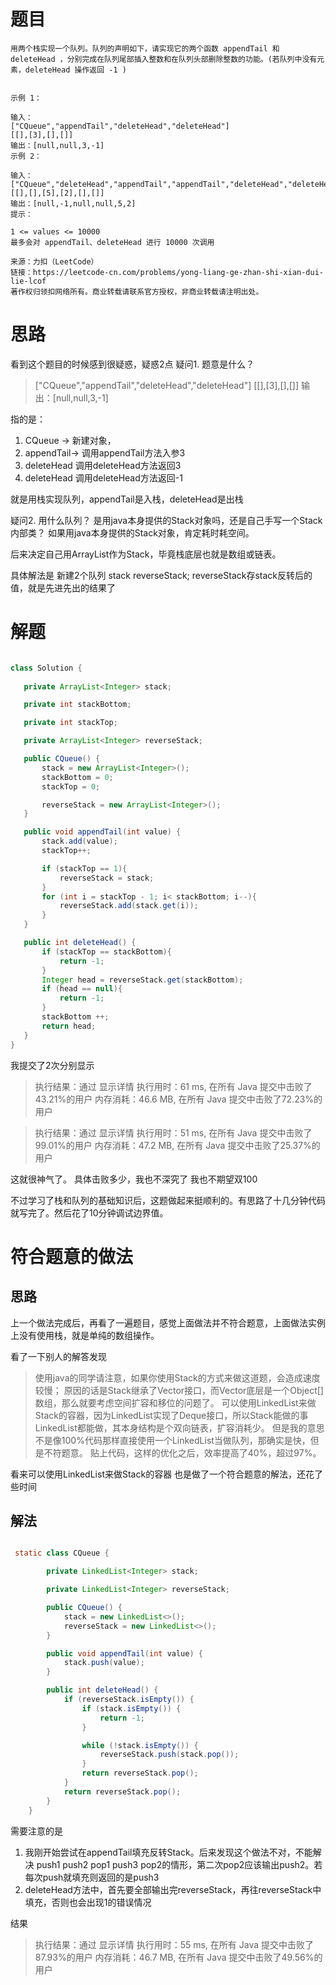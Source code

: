# 题目
```
用两个栈实现一个队列。队列的声明如下，请实现它的两个函数 appendTail 和 deleteHead ，分别完成在队列尾部插入整数和在队列头部删除整数的功能。(若队列中没有元素，deleteHead 操作返回 -1 )
 

示例 1：

输入：
["CQueue","appendTail","deleteHead","deleteHead"]
[[],[3],[],[]]
输出：[null,null,3,-1]
示例 2：

输入：
["CQueue","deleteHead","appendTail","appendTail","deleteHead","deleteHead"]
[[],[],[5],[2],[],[]]
输出：[null,-1,null,null,5,2]
提示：

1 <= values <= 10000
最多会对 appendTail、deleteHead 进行 10000 次调用

来源：力扣（LeetCode）
链接：https://leetcode-cn.com/problems/yong-liang-ge-zhan-shi-xian-dui-lie-lcof
著作权归领扣网络所有。商业转载请联系官方授权，非商业转载请注明出处。
```

# 思路

看到这个题目的时候感到很疑惑，疑惑2点
疑问1. 题意是什么？
>["CQueue","appendTail","deleteHead","deleteHead"]
 [[],[3],[],[]]
 输出：[null,null,3,-1]

指的是：
1. CQueue -> 新建对象，
2. appendTail-> 调用appendTail方法入参3
3. deleteHead 调用deleteHead方法返回3
3. deleteHead 调用deleteHead方法返回-1

就是用栈实现队列，appendTail是入栈，deleteHead是出栈

疑问2. 用什么队列？
是用java本身提供的Stack对象吗，还是自己手写一个Stack内部类？
如果用java本身提供的Stack对象，肯定耗时耗空间。

后来决定自己用ArrayList作为Stack，毕竟栈底层也就是数组或链表。

具体解法是
新建2个队列 stack reverseStack;
reverseStack存stack反转后的值，就是先进先出的结果了
# 解题

```java

class Solution {
               
   private ArrayList<Integer> stack;

   private int stackBottom;

   private int stackTop;

   private ArrayList<Integer> reverseStack;

   public CQueue() {
       stack = new ArrayList<Integer>();
       stackBottom = 0;
       stackTop = 0;

       reverseStack = new ArrayList<Integer>();
   }

   public void appendTail(int value) {
       stack.add(value);
       stackTop++;

       if (stackTop == 1){
           reverseStack = stack;
       }
       for (int i = stackTop - 1; i< stackBottom; i--){
           reverseStack.add(stack.get(i));
       }
   }

   public int deleteHead() {
       if (stackTop == stackBottom){
           return -1;
       }
       Integer head = reverseStack.get(stackBottom);
       if (head == null){
           return -1;
       }
       stackBottom ++;
       return head;
   }
}

```

我提交了2次分别显示

>执行结果：通过
显示详情
执行用时：61 ms, 在所有 Java 提交中击败了43.21%的用户
内存消耗：46.6 MB, 在所有 Java 提交中击败了72.23%的用户


>执行结果：通过
 显示详情
 执行用时：51 ms, 在所有 Java 提交中击败了99.01%的用户
 内存消耗：47.2 MB, 在所有 Java 提交中击败了25.37%的用户

这就很神气了。
具体击败多少，我也不深究了
我也不期望双100

不过学习了栈和队列的基础知识后，这题做起来挺顺利的。有思路了十几分钟代码就写完了。然后花了10分钟调试边界值。

# 符合题意的做法

## 思路
上一个做法完成后，再看了一遍题目，感觉上面做法并不符合题意，上面做法实例上没有使用栈，就是单纯的数组操作。

看了一下别人的解答发现

>使用java的同学请注意，如果你使用Stack的方式来做这道题，会造成速度较慢； 原因的话是Stack继承了Vector接口，而Vector底层是一个Object[]数组，那么就要考虑空间扩容和移位的问题了。 
>可以使用LinkedList来做Stack的容器，因为LinkedList实现了Deque接口，所以Stack能做的事LinkedList都能做，其本身结构是个双向链表，扩容消耗少。 但是我的意思不是像100%代码那样直接使用一个LinkedList当做队列，那确实是快，但是不符题意。 贴上代码，这样的优化之后，效率提高了40%，超过97%。

看来可以使用LinkedList来做Stack的容器
也是做了一个符合题意的解法，还花了些时间

## 解法
```java

 static class CQueue {

        private LinkedList<Integer> stack;

        private LinkedList<Integer> reverseStack;

        public CQueue() {
            stack = new LinkedList<>();
            reverseStack = new LinkedList<>();
        }

        public void appendTail(int value) {
            stack.push(value);
        }

        public int deleteHead() {
            if (reverseStack.isEmpty()) {
                if (stack.isEmpty()) {
                    return -1;
                }

                while (!stack.isEmpty()) {
                    reverseStack.push(stack.pop());
                }
                return reverseStack.pop();
            }
            return reverseStack.pop();
        }
    }

```

需要注意的是
1. 我刚开始尝试在appendTail填充反转Stack。后来发现这个做法不对，不能解决 push1 push2 pop1 push3 pop2的情形，第二次pop2应该输出push2。若每次push就填充则返回的是push3
2. deleteHead方法中，首先要全部输出完reverseStack，再往reverseStack中填充，否则也会出现1的错误情况

结果
>执行结果：通过
 显示详情
 执行用时：55 ms, 在所有 Java 提交中击败了87.93%的用户
 内存消耗：46.7 MB, 在所有 Java 提交中击败了49.56%的用户
